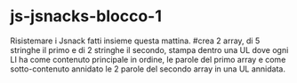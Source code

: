 # js-jsnacks-blocco-1

Risistemare i Jsnack fatti insieme questa mattina.
#crea 2 array, di 5 stringhe il primo e di 2 stringhe il secondo, stampa dentro una UL dove ogni LI ha come
contenuto principale in ordine, le parole del primo array e come sotto-contenuto annidato le 2 parole del secondo array in una UL annidata.